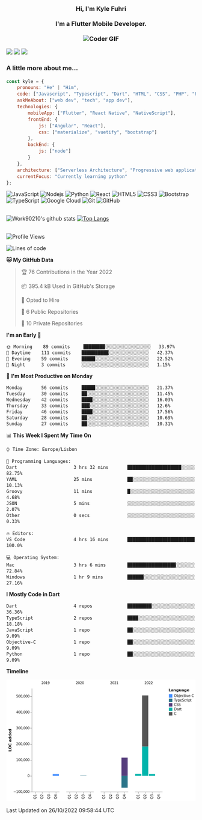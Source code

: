 
<h3 align="center">
  <abc>
    <br />Hi, I'm Kyle Fuhri<br />
    <br />
    I'm a Flutter Mobile Developer. <br />
    <br />
    <img
      src="https://media.giphy.com/media/SWoSkN6DxTszqIKEqv/giphy.gif"
      alt="Coder GIF"
      width="500"
      height="400"
    />
  </abc>
</h3>
<img src="https://img.shields.io/badge/Flutter%20-%2302569B.svg?&style=for-the-badge&logo=Flutter&logoColor=white" />
<img src="https://img.shields.io/badge/angular%20-%23DD0031.svg?&style=for-the-badge&logo=angular&logoColor=white"/>
<img src="https://img.shields.io/badge/react%20-%2320232a.svg?&style=for-the-badge&logo=react&logoColor=%2361DAFB"/>

<h3>A little more about me...  </h3>

```javascript
const kyle = {
    pronouns: "He" | "Him",
    code: ["Javascript", "Typescript", "Dart", "HTML", "CSS", "PHP", "Python"],
    askMeAbout: ["web dev", "tech", "app dev"],
    technologies: {
        mobileApp: ["Flutter", "React Native", "NativeScript"],
        frontEnd: {
            js: ["Angular", "React"],
            css: ["materialize", "vuetify", "bootstrap"]
        },
        backEnd: {
            js: ["node"]
        }
    },
    architecture: ["Serverless Architecture", "Progressive web applications", "Single page applications"],
    currentFocus: "Currently learning python"
};
```

![JavaScript](https://img.shields.io/badge/-JavaScript-black?style=flat-square&logo=javascript)
![Nodejs](https://img.shields.io/badge/-Nodejs-black?style=flat-square&logo=Node.js)
![Python](https://img.shields.io/badge/-Python-black?style=flat-square&logo=Python)
![React](https://img.shields.io/badge/-React-black?style=flat-square&logo=react)
![HTML5](https://img.shields.io/badge/-HTML5-E34F26?style=flat-square&logo=html5&logoColor=white)
![CSS3](https://img.shields.io/badge/-CSS3-1572B6?style=flat-square&logo=css3)
![Bootstrap](https://img.shields.io/badge/-Bootstrap-563D7C?style=flat-square&logo=bootstrap)
![TypeScript](https://img.shields.io/badge/-TypeScript-007ACC?style=flat-square&logo=typescript)
![Google Cloud](https://img.shields.io/badge/Google%20Cloud-black?style=flat-square&logo=google-cloud)
![Git](https://img.shields.io/badge/-Git-black?style=flat-square&logo=git)
![GitHub](https://img.shields.io/badge/-GitHub-181717?style=flat-square&logo=github)
</br>
</br>


![Work90210's github stats](https://github-readme-stats-work90210.vercel.app/api?username=work90210)
[![Top Langs](https://github-readme-stats-work90210.vercel.app/api/top-langs/?username=work90210)](https://github.com/work90210/github-readme-stats)
</br>
</br>
<!--START_SECTION:waka-->
![Profile Views](http://img.shields.io/badge/Profile%20Views-1-blue)

![Lines of code](https://img.shields.io/badge/From%20Hello%20World%20I%27ve%20Written-581%20Thousand%20lines%20of%20code-blue)

**🐱 My GitHub Data** 

> 🏆 76 Contributions in the Year 2022
 > 
> 📦 395.4 kB Used in GitHub's Storage 
 > 
> 💼 Opted to Hire
 > 
> 📜 6 Public Repositories 
 > 
> 🔑 10 Private Repositories  
 > 
**I'm an Early 🐤** 

```text
🌞 Morning    89 commits     ████████░░░░░░░░░░░░░░░░░   33.97% 
🌆 Daytime    111 commits    ██████████░░░░░░░░░░░░░░░   42.37% 
🌃 Evening    59 commits     █████░░░░░░░░░░░░░░░░░░░░   22.52% 
🌙 Night      3 commits      ░░░░░░░░░░░░░░░░░░░░░░░░░   1.15%

```
📅 **I'm Most Productive on Monday** 

```text
Monday       56 commits     █████░░░░░░░░░░░░░░░░░░░░   21.37% 
Tuesday      30 commits     ██░░░░░░░░░░░░░░░░░░░░░░░   11.45% 
Wednesday    42 commits     ████░░░░░░░░░░░░░░░░░░░░░   16.03% 
Thursday     33 commits     ███░░░░░░░░░░░░░░░░░░░░░░   12.6% 
Friday       46 commits     ████░░░░░░░░░░░░░░░░░░░░░   17.56% 
Saturday     28 commits     ██░░░░░░░░░░░░░░░░░░░░░░░   10.69% 
Sunday       27 commits     ██░░░░░░░░░░░░░░░░░░░░░░░   10.31%

```


📊 **This Week I Spent My Time On** 

```text
⌚︎ Time Zone: Europe/Lisbon

💬 Programming Languages: 
Dart                     3 hrs 32 mins       ████████████████████░░░░░   82.75% 
YAML                     25 mins             ██░░░░░░░░░░░░░░░░░░░░░░░   10.13% 
Groovy                   11 mins             █░░░░░░░░░░░░░░░░░░░░░░░░   4.68% 
JSON                     5 mins              ░░░░░░░░░░░░░░░░░░░░░░░░░   2.07% 
Other                    0 secs              ░░░░░░░░░░░░░░░░░░░░░░░░░   0.33%

🔥 Editors: 
VS Code                  4 hrs 16 mins       █████████████████████████   100.0%

💻 Operating System: 
Mac                      3 hrs 6 mins        ██████████████████░░░░░░░   72.84% 
Windows                  1 hr 9 mins         ██████░░░░░░░░░░░░░░░░░░░   27.16%

```

**I Mostly Code in Dart** 

```text
Dart                     4 repos             █████████░░░░░░░░░░░░░░░░   36.36% 
TypeScript               2 repos             ████░░░░░░░░░░░░░░░░░░░░░   18.18% 
JavaScript               1 repo              ██░░░░░░░░░░░░░░░░░░░░░░░   9.09% 
Objective-C              1 repo              ██░░░░░░░░░░░░░░░░░░░░░░░   9.09% 
Python                   1 repo              ██░░░░░░░░░░░░░░░░░░░░░░░   9.09%

```


**Timeline**

![Chart not found](https://raw.githubusercontent.com/Work90210/Work90210/main/charts/bar_graph.png) 


 Last Updated on 26/10/2022 09:58:44 UTC
<!--END_SECTION:waka-->
